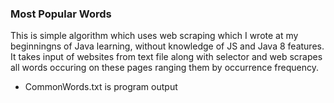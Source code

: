 ### Most Popular Words
This is simple algorithm which uses web scraping which I wrote at my beginningns of Java learning, without knowledge of JS and Java 8 features. It takes input of websites from text file along with selector and web scrapes all words occuring on these pages ranging them by occurrence frequency. 
  - CommonWords.txt is program output
